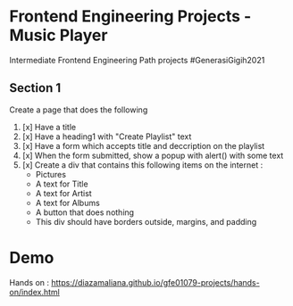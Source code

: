 # Frontend Engineering Projects - Music Player
Intermediate Frontend Engineering Path projects #GenerasiGigih2021

## Section 1
Create a page that does the following
1. [x] Have a title 
2. [x] Have a heading1 with "Create Playlist" text 
3. [x] Have a form which accepts title and deccription on the playlist 
4. [x] When the form submitted, show a popup with alert() with some text 
5. [x] Create a div that contains this following items on the internet :
    * Pictures
    * A text for Title
    * A text for Artist
    * A text for Albums
    * A button that does nothing
    * This div should have borders outside, margins, and padding
    

# Demo
Hands on : https://diazamaliana.github.io/gfe01079-projects/hands-on/index.html

